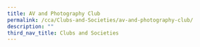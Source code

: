 ```yaml
---
title: AV and Photography Club
permalink: /cca/Clubs-and-Societies/av-and-photography-club/
description: ""
third_nav_title: Clubs and Societies
---
```

